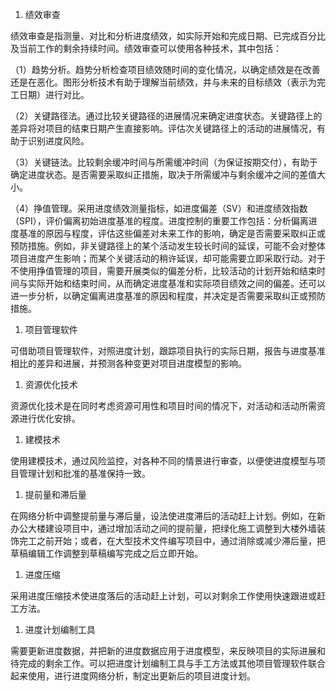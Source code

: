 
1. 绩效审查

绩效审查是指测量、对比和分析进度绩效，如实际开始和完成日期、已完成百分比及当前工作的剩余持续时间。绩效审查可以使用各种技术，其中包括：

（1）趋势分析。趋势分析检查项目绩效随时间的变化情况，以确定绩效是在改善还是在恶化。图形分析技术有助于理解当前绩效，并与未来的目标绩效（表示为完工日期）进行对比。

（2）关键路径法。通过比较关键路径的进展情况来确定进度状态。关键路径上的差异将对项目的结束日期产生直接影响。评估次关键路径上的活动的进展情况，有助于识别进度风险。

（3）关键链法。比较剩余缓冲时间与所需缓冲时间（为保证按期交付），有助于确定进度状态。是否需要采取纠正措施，取决于所需缓冲与剩余缓冲之间的差值大小。

（4）挣值管理。采用进度绩效测量指标，如进度偏差（SV）和进度绩效指数（SPI），评价偏离初始进度基准的程度。进度控制的重要工作包括：分析偏离进度基准的原因与程度，评估这些偏差对未来工作的影响，确定是否需要采取纠正或预防措施。例如，非关键路径上的某个活动发生较长时间的延误，可能不会对整体项目进度产生影响；而某个关键活动的稍许延误，却可能需要立即采取行动。对于不使用挣值管理的项目，需要开展类似的偏差分析，比较活动的计划开始和结束时间与实际开始和结束时间，从而确定进度基准和实际项目绩效之间的偏差。还可以进一步分析，以确定偏离进度基准的原因和程度，并决定是否需要采取纠正或预防措施。

1. 项目管理软件

可借助项目管理软件，对照进度计划，跟踪项目执行的实际日期，报告与进度基准相比的差异和进展，并预测各种变更对项目进度模型的影响。

1. 资源优化技术

资源优化技术是在同时考虑资源可用性和项目时间的情况下，对活动和活动所需资源进行优化安排。

1. 建模技术

使用建模技术，通过风险监控，对各种不同的情景进行审查，以便使进度模型与项目管理计划和批准的基准保持一致。

1. 提前量和滞后量

在网络分析中调整提前量与滞后量，设法使进度滞后的活动赶上计划。例如，在新办公大楼建设项目中，通过增加活动之间的提前量，把绿化施工调整到大楼外墙装饰完工之前开始；或者，在大型技术文件编写项目中，通过消除或减少滞后量，把草稿编辑工作调整到草稿编写完成之后立即开始。

1. 进度压缩

采用进度压缩技术使进度落后的活动赶上计划，可以对剩余工作使用快速跟进或赶工方法。

1. 进度计划编制工具

需要更新进度数据，并把新的进度数据应用于进度模型，来反映项目的实际进展和待完成的剩余工作。可以把进度计划编制工具与手工方法或其他项目管理软件联合起来使用，进行进度网络分析，制定出更新后的项目进度计划。
